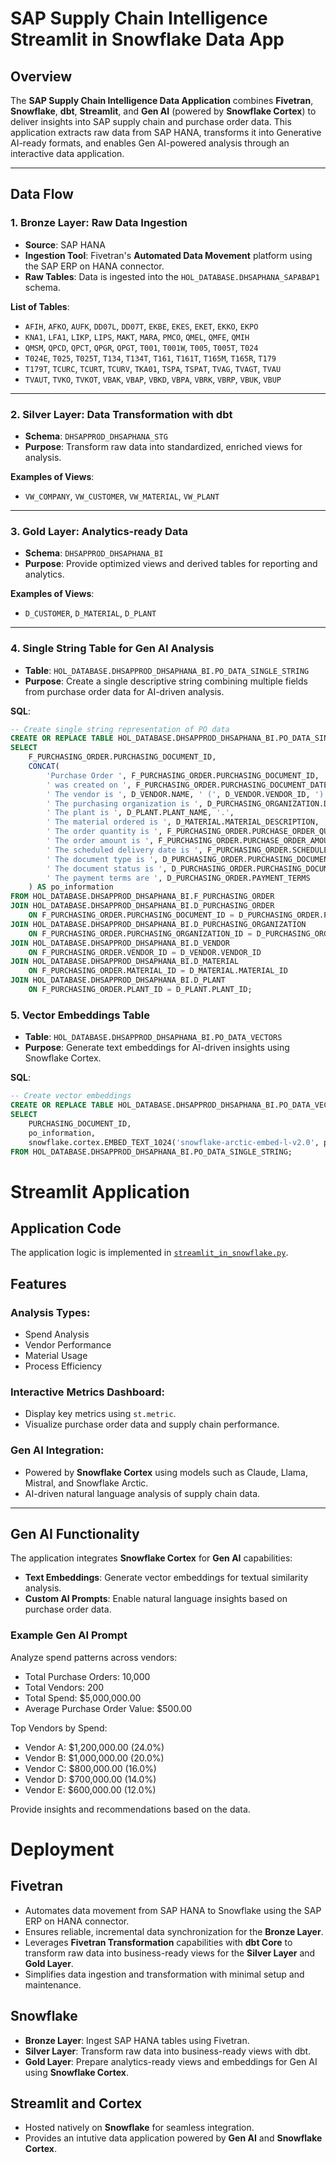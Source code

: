 # SAP Supply Chain Intelligence Streamlit in Snowflake Data App

## Overview
 The **SAP Supply Chain Intelligence Data Application** combines **Fivetran**, **Snowflake**, **dbt**, **Streamlit**, and **Gen AI** (powered by **Snowflake Cortex**) to deliver insights into SAP supply chain and purchase order data. This application extracts raw data from SAP HANA, transforms it into Generative AI-ready formats, and enables Gen AI-powered analysis through an interactive data application.

---

## Data Flow

### 1. **Bronze Layer**: Raw Data Ingestion
- **Source**: SAP HANA
- **Ingestion Tool**: Fivetran's **Automated Data Movement** platform using the SAP ERP on HANA connector.
- **Raw Tables**: Data is ingested into the `HOL_DATABASE.DHSAPHANA_SAPABAP1` schema.

**List of Tables**:
- `AFIH`, `AFKO`, `AUFK`, `DD07L`, `DD07T`, `EKBE`, `EKES`, `EKET`, `EKKO`, `EKPO`
- `KNA1`, `LFA1`, `LIKP`, `LIPS`, `MAKT`, `MARA`, `PMCO`, `QMEL`, `QMFE`, `QMIH`
- `QMSM`, `QPCD`, `QPCT`, `QPGR`, `QPGT`, `T001`, `T001W`, `T005`, `T005T`, `T024`
- `T024E`, `T025`, `T025T`, `T134`, `T134T`, `T161`, `T161T`, `T165M`, `T165R`, `T179`
- `T179T`, `TCURC`, `TCURT`, `TCURV`, `TKA01`, `TSPA`, `TSPAT`, `TVAG`, `TVAGT`, `TVAU`
- `TVAUT`, `TVKO`, `TVKOT`, `VBAK`, `VBAP`, `VBKD`, `VBPA`, `VBRK`, `VBRP`, `VBUK`, `VBUP`

---

### 2. **Silver Layer**: Data Transformation with dbt
- **Schema**: `DHSAPPROD_DHSAPHANA_STG`
- **Purpose**: Transform raw data into standardized, enriched views for analysis.

**Examples of Views**:
- `VW_COMPANY`, `VW_CUSTOMER`, `VW_MATERIAL`, `VW_PLANT`

---

### 3. **Gold Layer**: Analytics-ready Data
- **Schema**: `DHSAPPROD_DHSAPHANA_BI`
- **Purpose**: Provide optimized views and derived tables for reporting and analytics.

**Examples of Views**:
- `D_CUSTOMER`, `D_MATERIAL`, `D_PLANT`

---

### 4. **Single String Table for Gen AI Analysis**
- **Table**: `HOL_DATABASE.DHSAPPROD_DHSAPHANA_BI.PO_DATA_SINGLE_STRING`
- **Purpose**: Create a single descriptive string combining multiple fields from purchase order data for AI-driven analysis.

**SQL**:
```sql
-- Create single string representation of PO data
CREATE OR REPLACE TABLE HOL_DATABASE.DHSAPPROD_DHSAPHANA_BI.PO_DATA_SINGLE_STRING AS 
SELECT 
    F_PURCHASING_ORDER.PURCHASING_DOCUMENT_ID,
    CONCAT(
        'Purchase Order ', F_PURCHASING_ORDER.PURCHASING_DOCUMENT_ID, 
        ' was created on ', F_PURCHASING_ORDER.PURCHASING_DOCUMENT_DATE, '.',
        ' The vendor is ', D_VENDOR.NAME, ' (', D_VENDOR.VENDOR_ID, ') from ', D_VENDOR.CITY, '.',
        ' The purchasing organization is ', D_PURCHASING_ORGANIZATION.DESCRIPTION, '.',
        ' The plant is ', D_PLANT.PLANT_NAME, '.',
        ' The material ordered is ', D_MATERIAL.MATERIAL_DESCRIPTION, ' (', D_MATERIAL.MATERIAL_NUMBER, ').',
        ' The order quantity is ', F_PURCHASING_ORDER.PURCHASE_ORDER_QUANTITY, ' ', D_MATERIAL.BASE_UOM_ID, '.',
        ' The order amount is ', F_PURCHASING_ORDER.PURCHASE_ORDER_AMOUNT, ' ', F_PURCHASING_ORDER.DOCUMENT_CURRENCY_ID, '.',
        ' The scheduled delivery date is ', F_PURCHASING_ORDER.SCHEDULED_DELIVERY_DATE, '.',
        ' The document type is ', D_PURCHASING_ORDER.PURCHASING_DOCUMENT_TYPE_TEXT, '.',
        ' The document status is ', D_PURCHASING_ORDER.PURCHASING_DOCUMENT_STATUS_TXT, '.',
        ' The payment terms are ', D_PURCHASING_ORDER.PAYMENT_TERMS
    ) AS po_information
FROM HOL_DATABASE.DHSAPPROD_DHSAPHANA_BI.F_PURCHASING_ORDER 
JOIN HOL_DATABASE.DHSAPPROD_DHSAPHANA_BI.D_PURCHASING_ORDER 
    ON F_PURCHASING_ORDER.PURCHASING_DOCUMENT_ID = D_PURCHASING_ORDER.PURCHASING_DOCUMENT_ID
JOIN HOL_DATABASE.DHSAPPROD_DHSAPHANA_BI.D_PURCHASING_ORGANIZATION 
    ON F_PURCHASING_ORDER.PURCHASING_ORGANIZATION_ID = D_PURCHASING_ORGANIZATION.PURCHASING_ORGANIZATION_ID
JOIN HOL_DATABASE.DHSAPPROD_DHSAPHANA_BI.D_VENDOR 
    ON F_PURCHASING_ORDER.VENDOR_ID = D_VENDOR.VENDOR_ID
JOIN HOL_DATABASE.DHSAPPROD_DHSAPHANA_BI.D_MATERIAL 
    ON F_PURCHASING_ORDER.MATERIAL_ID = D_MATERIAL.MATERIAL_ID
JOIN HOL_DATABASE.DHSAPPROD_DHSAPHANA_BI.D_PLANT 
    ON F_PURCHASING_ORDER.PLANT_ID = D_PLANT.PLANT_ID;
```

### 5. **Vector Embeddings Table**
- **Table**: `HOL_DATABASE.DHSAPPROD_DHSAPHANA_BI.PO_DATA_VECTORS`
- **Purpose**: Generate text embeddings for AI-driven insights using Snowflake Cortex.

**SQL**:
```sql
-- Create vector embeddings
CREATE OR REPLACE TABLE HOL_DATABASE.DHSAPPROD_DHSAPHANA_BI.PO_DATA_VECTORS AS 
SELECT 
    PURCHASING_DOCUMENT_ID,
    po_information,
    snowflake.cortex.EMBED_TEXT_1024('snowflake-arctic-embed-l-v2.0', po_information) AS PO_EMBEDDINGS
FROM HOL_DATABASE.DHSAPPROD_DHSAPHANA_BI.PO_DATA_SINGLE_STRING;
```
# Streamlit Application

## Application Code

The application logic is implemented in [`streamlit_in_snowflake.py`](./files/streamlit_in_snowflake.py). 

## Features

### Analysis Types:
- Spend Analysis
- Vendor Performance
- Material Usage
- Process Efficiency

### Interactive Metrics Dashboard:
- Display key metrics using `st.metric`.
- Visualize purchase order data and supply chain performance.

### Gen AI Integration:
- Powered by **Snowflake Cortex** using models such as Claude, Llama, Mistral, and Snowflake Arctic.
- AI-driven natural language analysis of supply chain data.

---

## Gen AI Functionality

The application integrates **Snowflake Cortex** for **Gen AI** capabilities:

- **Text Embeddings**: Generate vector embeddings for textual similarity analysis.
- **Custom AI Prompts**: Enable natural language insights based on purchase order data.

### Example Gen AI Prompt

Analyze spend patterns across vendors:

- Total Purchase Orders: 10,000
- Total Vendors: 200
- Total Spend: $5,000,000.00
- Average Purchase Order Value: $500.00

Top Vendors by Spend:
- Vendor A: $1,200,000.00 (24.0%)
- Vendor B: $1,000,000.00 (20.0%)
- Vendor C: $800,000.00 (16.0%)
- Vendor D: $700,000.00 (14.0%)
- Vendor E: $600,000.00 (12.0%)

Provide insights and recommendations based on the data.

# Deployment

## Fivetran

- Automates data movement from SAP HANA to Snowflake using the SAP ERP on HANA connector.
- Ensures reliable, incremental data synchronization for the **Bronze Layer**.
- Leverages **Fivetran Transformation** capabilities with **dbt Core** to transform raw data into business-ready views for the **Silver Layer** and **Gold Layer**.
- Simplifies data ingestion and transformation with minimal setup and maintenance.

## Snowflake
- **Bronze Layer**: Ingest SAP HANA tables using Fivetran.
- **Silver Layer**: Transform raw data into business-ready views with dbt.
- **Gold Layer**: Prepare analytics-ready views and embeddings for Gen AI using **Snowflake Cortex**.

## Streamlit and Cortex
- Hosted natively on **Snowflake** for seamless integration.
- Provides an intutive data application powered by **Gen AI** and **Snowflake Cortex**.
